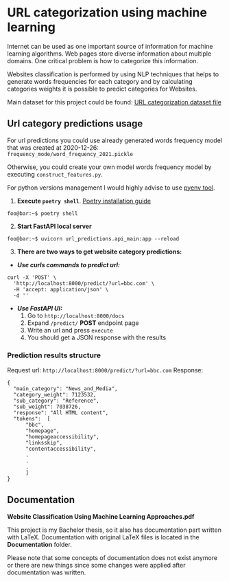 # URL categorization using machine learning

Internet can be used as one important source of information for machine learning algorithms. Web
pages store diverse information about multiple domains. One critical problem is how to categorize
this information. 

Websites classification is performed by using NLP techniques that helps to generate words frequencies for each category and by calculating categories weights it is possible to predict categories for Websites. 

Main dataset for this project could be found: [URL categorization dataset file](https://data.world/crowdflower/url-categorization)

## Url category predictions usage

For url predictions you could use already generated words frequency model that was created at 2020-12-26: 
`frequency_mode/word_frequency_2021.pickle`

Otherwise, you could create your own model words frequency model by executing `construct_features.py`.

For python versions management I would highly advise to use [pyenv tool](https://github.com/pyenv/pyenv).

1. **Execute `poetry shell`**. [Poetry installation guide](https://python-poetry.org/docs/)
```commandline
foo@bar:~$ poetry shell
```
2. **Start FastAPI local server**
```commandline
foo@bar:~$ uvicorn url_predictions.api_main:app --reload
```
3. **There are two ways to get website category predictions:**

* _**Use curls commands to predict url:**_
```commandline
curl -X 'POST' \
  'http://localhost:8000/predict/?url=bbc.com' \
  -H 'accept: application/json' \
  -d ''
```

* _**Use FastAPI UI:**_
  1. Go to `http://localhost:8000/docs`
  2. Expand `/predict/` **POST** endpoint page
  3. Write an url and press `execute`
  4. You should get a JSON response with the results


### Prediction results structure

Request url: `http://localhost:8000/predict/?url=bbc.com`
Response:
```commandline
{
  "main_category": "News_and_Media",
  "category_weight": 7123532,
  "sub_category": "Reference",
  "sub_weight": 7038726,
  "response": "All HTML content",
  "tokens":  [
      "bbc",
      "homepage",
      "homepageaccessibility",
      "linksskip",
      "contentaccessibility",
      .
      .
      .
      ]
}
```
## Documentation

**Website Classification Using Machine Learning Approaches.pdf** 


This project is my Bachelor thesis, so it also has documentation part written with LaTeX. Documentation with original LaTeX files is located in the **Documentation** folder.

Please note that some concepts of documentation does not exist anymore or there are new things since some changes were applied after documentation was written.
